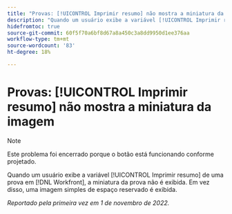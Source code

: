 ```yaml
---
title: "Provas: [!UICONTROL Imprimir resumo] não mostra a miniatura da imagem"
description: "Quando um usuário exibe a variável [!UICONTROL Imprimir resumo] de uma prova em [!DNL Workfront], a miniatura da prova não é exibida. Em vez disso, uma imagem simples de espaço reservado é exibida."
hidefromtoc: true
source-git-commit: 60f5f70a6bf8d67a8a450c3a8dd9950d1ee376aa
workflow-type: tm+mt
source-wordcount: '83'
ht-degree: 18%

---
```



# Provas: [!UICONTROL Imprimir resumo] não mostra a miniatura da imagem

<!--This is on both the WF and WFP TOCs-->

>[!NOTE]
>
>Este problema foi encerrado porque o botão está funcionando conforme projetado.

Quando um usuário exibe a variável [!UICONTROL Imprimir resumo] de uma prova em [!DNL Workfront], a miniatura da prova não é exibida. Em vez disso, uma imagem simples de espaço reservado é exibida.

_Reportado pela primeira vez em 1 de novembro de 2022._

